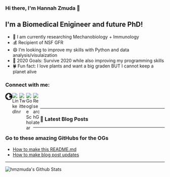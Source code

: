 
### Hi there, I'm Hannah Zmuda 👋

## I'm a Biomedical Enigineer and future PhD!
- 🔬 I am currently researching Mechanobiology + Immunology
- 💰 Recipient of NSF GFR
- 😄 I’m looking to improve my skills with Python and data analysis/visulaization
- 🥅 2020 Goals: Survive 2020 while also improving my programming skills
- 🍀 Fun fact: I love plants and want a big graden BUT I cannot keep a planet alive 

### Connect with me:

[<img align="left" alt="hmzmuda.com" width="22px" src="https://raw.githubusercontent.com/iconic/open-iconic/master/svg/globe.svg" />][website]
[<img align="left" alt="LinkedIn" width="22px" src="https://cdn.jsdelivr.net/npm/simple-icons@v3/icons/linkedin.svg" />][linkedin]
[<img align="left" alt="Twitter" width="22px" src="https://cdn.jsdelivr.net/npm/simple-icons@v3/icons/twitter.svg" />][twitter]
[<img align="left" alt="Google Scholar" width="22px" src="https://cdn.jsdelivr.net/npm/simple-icons@3.4.0/icons/googlescholar.svg" />][google scholar]
[<img align="left" alt="ResearchGate" width="22px" src="https://cdn.jsdelivr.net/npm/simple-icons@3.4.0/icons/researchgate.svg" />][researchgate]

<br />
<br />

---

### 📕 Latest Blog Posts
<!-- BLOG-POST-LIST:START -->

<!-- BLOG-POST-LIST:END -->

---
### Go to these amazing GitHubs for the OGs
- [How to make this README.md](https://github.com/codeSTACKr/codeSTACKr)
- [How to make blog post updates](https://github.com/gautamkrishnar/blog-post-workflow)

---

<img align="left" alt="hmzmuda's Github Stats" src="https://github-readme-stats.vercel.app/api?username=hmzmuda&show_icons=true&hide_border=true" />

[website]: https://hmzmuda.com/
[linkedin]: https://www.linkedin.com/in/hannahzmuda
[google scholar]: https://scholar.google.com/citations?user=xDq7lpcAAAAJ&hl=en
[researchgate]: https://www.researchgate.net/profile/Hannah_Zmuda
[twitter]: https://twitter.com/HannahZmuda

